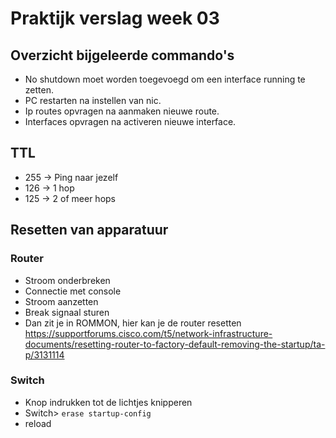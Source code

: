 # Praktijk verslag week 03
## Overzicht bijgeleerde commando's
* No shutdown moet worden toegevoegd om een interface running te zetten.
* PC restarten na instellen van nic.
* Ip routes opvragen na aanmaken nieuwe route.
* Interfaces opvragen na activeren nieuwe interface.

## TTL
 * 255 -> Ping naar jezelf
 * 126 -> 1 hop
 * 125 -> 2 of meer hops

## Resetten van apparatuur
### Router
* Stroom onderbreken
* Connectie met console
* Stroom aanzetten
* Break signaal sturen
* Dan zit je in ROMMON, hier kan je de router resetten
https://supportforums.cisco.com/t5/network-infrastructure-documents/resetting-router-to-factory-default-removing-the-startup/ta-p/3131114

### Switch
* Knop indrukken tot de lichtjes knipperen 
* Switch> `erase startup-config`
* reload
